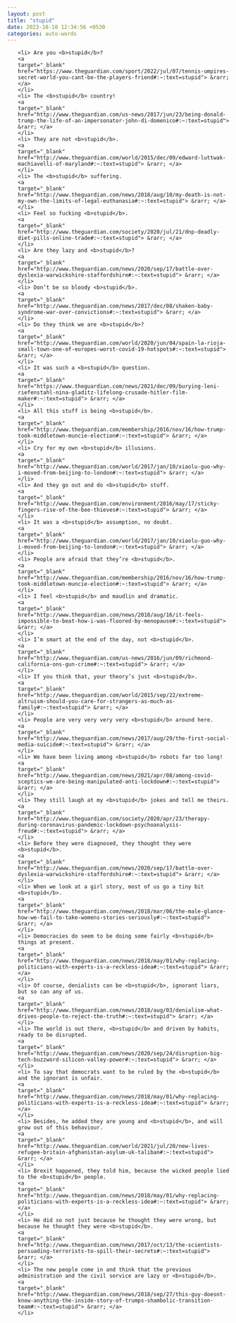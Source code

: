 ```yaml
---
layout: post
title: "stupid"
date: 2023-10-10 12:34:56 +0530
categories: auto-words
---
```

<ol>

    <li> Are you <b>stupid</b>?
    <a 
    target="_blank" 
    href="https://www.theguardian.com/sport/2022/jul/07/tennis-umpires-secret-world-you-cant-be-the-players-friend#:~:text=stupid"> &rarr; </a>
    </li>
    <li> The <b>stupid</b> country!
    <a 
    target="_blank" 
    href="http://www.theguardian.com/us-news/2017/jun/23/being-donald-trump-the-life-of-an-impersonator-john-di-domenico#:~:text=stupid"> &rarr; </a>
    </li>
    <li> They are not <b>stupid</b>.
    <a 
    target="_blank" 
    href="http://www.theguardian.com/world/2015/dec/09/edward-luttwak-machiavelli-of-maryland#:~:text=stupid"> &rarr; </a>
    </li>
    <li> The <b>stupid</b> suffering.
    <a 
    target="_blank" 
    href="http://www.theguardian.com/news/2018/aug/10/my-death-is-not-my-own-the-limits-of-legal-euthanasia#:~:text=stupid"> &rarr; </a>
    </li>
    <li> Feel so fucking <b>stupid</b>.
    <a 
    target="_blank" 
    href="http://www.theguardian.com/society/2020/jul/21/dnp-deadly-diet-pills-online-trade#:~:text=stupid"> &rarr; </a>
    </li>
    <li> Are they lazy and <b>stupid</b>?
    <a 
    target="_blank" 
    href="http://www.theguardian.com/news/2020/sep/17/battle-over-dyslexia-warwickshire-staffordshire#:~:text=stupid"> &rarr; </a>
    </li>
    <li> Don’t be so bloody <b>stupid</b>.
    <a 
    target="_blank" 
    href="http://www.theguardian.com/news/2017/dec/08/shaken-baby-syndrome-war-over-convictions#:~:text=stupid"> &rarr; </a>
    </li>
    <li> Do they think we are <b>stupid</b>?
    <a 
    target="_blank" 
    href="http://www.theguardian.com/world/2020/jun/04/spain-la-rioja-small-town-one-of-europes-worst-covid-19-hotspots#:~:text=stupid"> &rarr; </a>
    </li>
    <li> It was such a <b>stupid</b> question.
    <a 
    target="_blank" 
    href="https://www.theguardian.com/news/2021/dec/09/burying-leni-riefenstahl-nina-gladitz-lifelong-crusade-hitler-film-maker#:~:text=stupid"> &rarr; </a>
    </li>
    <li> All this stuff is being <b>stupid</b>.
    <a 
    target="_blank" 
    href="http://www.theguardian.com/membership/2016/nov/16/how-trump-took-middletown-muncie-election#:~:text=stupid"> &rarr; </a>
    </li>
    <li> Cry for my own <b>stupid</b> illusions.
    <a 
    target="_blank" 
    href="http://www.theguardian.com/world/2017/jan/10/xiaolu-guo-why-i-moved-from-beijing-to-london#:~:text=stupid"> &rarr; </a>
    </li>
    <li> And they go out and do <b>stupid</b> stuff.
    <a 
    target="_blank" 
    href="http://www.theguardian.com/environment/2016/may/17/sticky-fingers-rise-of-the-bee-thieves#:~:text=stupid"> &rarr; </a>
    </li>
    <li> It was a <b>stupid</b> assumption, no doubt.
    <a 
    target="_blank" 
    href="http://www.theguardian.com/world/2017/jan/10/xiaolu-guo-why-i-moved-from-beijing-to-london#:~:text=stupid"> &rarr; </a>
    </li>
    <li> People are afraid that they’re <b>stupid</b>.
    <a 
    target="_blank" 
    href="http://www.theguardian.com/membership/2016/nov/16/how-trump-took-middletown-muncie-election#:~:text=stupid"> &rarr; </a>
    </li>
    <li> I feel <b>stupid</b> and maudlin and dramatic.
    <a 
    target="_blank" 
    href="http://www.theguardian.com/news/2018/aug/16/it-feels-impossible-to-beat-how-i-was-floored-by-menopause#:~:text=stupid"> &rarr; </a>
    </li>
    <li> I’m smart at the end of the day, not <b>stupid</b>.
    <a 
    target="_blank" 
    href="http://www.theguardian.com/us-news/2016/jun/09/richmond-california-ons-gun-crime#:~:text=stupid"> &rarr; </a>
    </li>
    <li> If you think that, your theory’s just <b>stupid</b>.
    <a 
    target="_blank" 
    href="http://www.theguardian.com/world/2015/sep/22/extreme-altruism-should-you-care-for-strangers-as-much-as-family#:~:text=stupid"> &rarr; </a>
    </li>
    <li> People are very very very very <b>stupid</b> around here.
    <a 
    target="_blank" 
    href="http://www.theguardian.com/news/2017/aug/29/the-first-social-media-suicide#:~:text=stupid"> &rarr; </a>
    </li>
    <li> We have been living among <b>stupid</b> robots far too long!
    <a 
    target="_blank" 
    href="http://www.theguardian.com/news/2021/apr/08/among-covid-sceptics-we-are-being-manipulated-anti-lockdown#:~:text=stupid"> &rarr; </a>
    </li>
    <li> They still laugh at my <b>stupid</b> jokes and tell me theirs.
    <a 
    target="_blank" 
    href="http://www.theguardian.com/society/2020/apr/23/therapy-during-coronavirus-pandemic-lockdown-psychoanalysis-freud#:~:text=stupid"> &rarr; </a>
    </li>
    <li> Before they were diagnosed, they thought they were <b>stupid</b>.
    <a 
    target="_blank" 
    href="http://www.theguardian.com/news/2020/sep/17/battle-over-dyslexia-warwickshire-staffordshire#:~:text=stupid"> &rarr; </a>
    </li>
    <li> When we look at a girl story, most of us go a tiny bit <b>stupid</b>.
    <a 
    target="_blank" 
    href="http://www.theguardian.com/news/2018/mar/06/the-male-glance-how-we-fail-to-take-womens-stories-seriously#:~:text=stupid"> &rarr; </a>
    </li>
    <li> Democracies do seem to be doing some fairly <b>stupid</b> things at present.
    <a 
    target="_blank" 
    href="http://www.theguardian.com/news/2018/may/01/why-replacing-politicians-with-experts-is-a-reckless-idea#:~:text=stupid"> &rarr; </a>
    </li>
    <li> Of course, denialists can be <b>stupid</b>, ignorant liars, but so can any of us.
    <a 
    target="_blank" 
    href="http://www.theguardian.com/news/2018/aug/03/denialism-what-drives-people-to-reject-the-truth#:~:text=stupid"> &rarr; </a>
    </li>
    <li> The world is out there, <b>stupid</b> and driven by habits, ready to be disrupted.
    <a 
    target="_blank" 
    href="http://www.theguardian.com/news/2020/sep/24/disruption-big-tech-buzzword-silicon-valley-power#:~:text=stupid"> &rarr; </a>
    </li>
    <li> To say that democrats want to be ruled by the <b>stupid</b> and the ignorant is unfair.
    <a 
    target="_blank" 
    href="http://www.theguardian.com/news/2018/may/01/why-replacing-politicians-with-experts-is-a-reckless-idea#:~:text=stupid"> &rarr; </a>
    </li>
    <li> Besides, he added they are young and <b>stupid</b>, and will grow out of this behaviour.
    <a 
    target="_blank" 
    href="http://www.theguardian.com/world/2021/jul/20/new-lives-refugee-britain-afghanistan-asylum-uk-taliban#:~:text=stupid"> &rarr; </a>
    </li>
    <li> Brexit happened, they told him, because the wicked people lied to the <b>stupid</b> people.
    <a 
    target="_blank" 
    href="http://www.theguardian.com/news/2018/may/01/why-replacing-politicians-with-experts-is-a-reckless-idea#:~:text=stupid"> &rarr; </a>
    </li>
    <li> He did so not just because he thought they were wrong, but because he thought they were <b>stupid</b>.
    <a 
    target="_blank" 
    href="http://www.theguardian.com/news/2017/oct/13/the-scientists-persuading-terrorists-to-spill-their-secrets#:~:text=stupid"> &rarr; </a>
    </li>
    <li> The new people come in and think that the previous administration and the civil service are lazy or <b>stupid</b>.
    <a 
    target="_blank" 
    href="http://www.theguardian.com/news/2018/sep/27/this-guy-doesnt-know-anything-the-inside-story-of-trumps-shambolic-transition-team#:~:text=stupid"> &rarr; </a>
    </li>